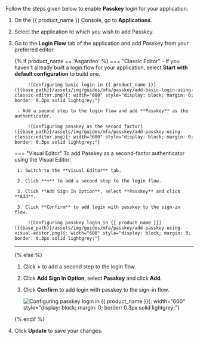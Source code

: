 Follow the steps given below to enable **Passkey** login for your application.

1. On the {{ product_name }} Console, go to **Applications**.

2. Select the application to which you wish to add Passkey.

3. Go to the **Login Flow** tab of the application and add Passkey from your preferred editor:

    {% if product_name == 'Asgardeo' %}
    === "Classic Editor"
        - If you haven't already built a login flow for your application, select **Start with default configuration** to build one.

            ![Configuring basic login in {{ product_name }}]({{base_path}}/assets/img/guides/mfa/passkey/add-basic-login-using-classic-editor.png){: width="600" style="display: block; margin: 0; border: 0.3px solid lightgrey;"}

        - Add a second step to the login flow and add **Passkey** as the authenticator.

            ![Configuring passkey as the second factor]({{base_path}}/assets/img/guides/mfa/passkey/add-passkey-using-classic-editor.png){: width="600" style="display: block; margin: 0; border: 0.3px solid lightgrey;"}

    === "Visual Editor"
        To add Passkey as a second-factor authenticator using the Visual Editor:

        1. Switch to the **Visual Editor** tab.

        2. Click **+** to add a second step to the login flow.

        3. Click **Add Sign In Option**, select **Passkey** and click **Add**.

        3. Click **Confirm** to add login with passkey to the sign-in flow.

            ![Configuring passkey login in {{ product_name }}]({{base_path}}/assets/img/guides/mfa/passkey/add-passkey-using-visual-editor.png){: width="600" style="display: block; margin: 0; border: 0.3px solid lightgrey;"}

    ---
    {% else %}
    1. Click **+** to add a second step to the login flow.

    2. Click **Add Sign In Option**, select **Passkey** and click **Add**.

    3. Click **Confirm** to add login with passkey to the sign-in flow.

        ![Configuring passkey login in {{ product_name }}]({{base_path}}/assets/img/guides/mfa/passkey/add-passkey-using-visual-editor.png){: width="600" style="display: block; margin: 0; border: 0.3px solid lightgrey;"}

    {% endif %}

4. Click **Update** to save your changes.